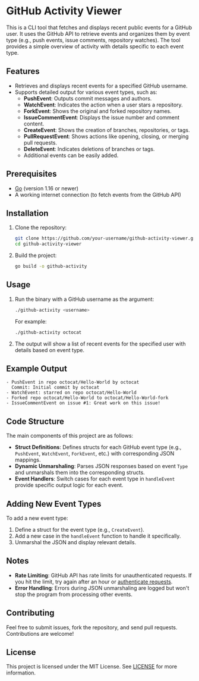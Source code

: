 # GitHub Activity Viewer

This is a CLI tool that fetches and displays recent public events for a GitHub user. It uses the GitHub API to retrieve events and organizes them by event type (e.g., push events, issue comments, repository watches). The tool provides a simple overview of activity with details specific to each event type.

## Features

- Retrieves and displays recent events for a specified GitHub username.
- Supports detailed output for various event types, such as:
  - **PushEvent**: Outputs commit messages and authors.
  - **WatchEvent**: Indicates the action when a user stars a repository.
  - **ForkEvent**: Shows the original and forked repository names.
  - **IssueCommentEvent**: Displays the issue number and comment content.
  - **CreateEvent**: Shows the creation of branches, repositories, or tags.
  - **PullRequestEvent**: Shows actions like opening, closing, or merging pull requests.
  - **DeleteEvent**: Indicates deletions of branches or tags.
  - Additional events can be easily added.

## Prerequisites

- [Go](https://golang.org/doc/install) (version 1.16 or newer)
- A working internet connection (to fetch events from the GitHub API)

## Installation

1. Clone the repository:

   ```bash
   git clone https://github.com/your-username/github-activity-viewer.git
   cd github-activity-viewer
   ```

2. Build the project:

   ```bash
   go build -o github-activity
   ```

## Usage

1. Run the binary with a GitHub username as the argument:

   ```bash
   ./github-activity <username>
   ```

   For example:

   ```bash
   ./github-activity octocat
   ```

2. The output will show a list of recent events for the specified user with details based on event type.

## Example Output

```text
- PushEvent in repo octocat/Hello-World by octocat
  Commit: Initial commit by octocat
- WatchEvent: starred on repo octocat/Hello-World
- Forked repo octocat/Hello-World to octocat/Hello-World-fork
- IssueCommentEvent on issue #1: Great work on this issue!
```

## Code Structure

The main components of this project are as follows:

- **Struct Definitions**: Defines structs for each GitHub event type (e.g., `PushEvent`, `WatchEvent`, `ForkEvent`, etc.) with corresponding JSON mappings.
- **Dynamic Unmarshaling**: Parses JSON responses based on event `Type` and unmarshals them into the corresponding structs.
- **Event Handlers**: Switch cases for each event type in `handleEvent` provide specific output logic for each event.

## Adding New Event Types

To add a new event type:
1. Define a struct for the event type (e.g., `CreateEvent`).
2. Add a new case in the `handleEvent` function to handle it specifically.
3. Unmarshal the JSON and display relevant details.

## Notes

- **Rate Limiting**: GitHub API has rate limits for unauthenticated requests. If you hit the limit, try again after an hour or [authenticate requests](https://docs.github.com/en/rest/overview/resources-in-the-rest-api#rate-limiting).
- **Error Handling**: Errors during JSON unmarshaling are logged but won't stop the program from processing other events.

## Contributing

Feel free to submit issues, fork the repository, and send pull requests. Contributions are welcome!

## License

This project is licensed under the MIT License. See [LICENSE](LICENSE) for more information.
